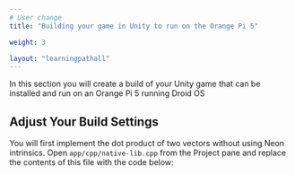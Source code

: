 ```yaml
---
# User change
title: "Building your game in Unity to run on the Orange Pi 5"

weight: 3

layout: "learningpathall"
---
```


In this section you will create a build of your Unity game that can be installed and run on an Orange Pi 5 running Droid OS

## Adjust Your Build Settings

You will first implement the dot product of two vectors without using Neon intrinsics. Open `app/cpp/native-lib.cpp` from the Project pane and replace the contents of this file with the code below:

